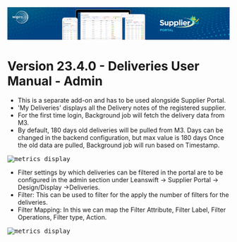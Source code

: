 <img alt ="Supplier Portal Banner" src="../../images/pwa/SupplierPortal_Banner.png">

# Version 23.4.0 - Deliveries User Manual - Admin

- This is a separate add-on and has to be used alongside Supplier Portal. 
- 'My Deliveries' displays all the Delivery notes of the registered supplier. 
- For the first time login, Background job will fetch the delivery data from M3.  
- By default, 180 days old deliveries will be pulled from M3. Days can be changed in the backend configuration, but max value is 180 days Once the old data are pulled, Background job will run based on Timestamp. 

<kbd>
<img alt="metrics display" src="../../images/usermanual/delivery-setting.png"> 
</kbd>

- Filter settings by which deliveries can be filtered in the portal are to be configured in the admin section under Leanswift -> Supplier Portal -> Design/Display ->Deliveries.
- Filter: This can be used to filter for the apply the number of filters for the deliveries. 
- Filter Mapping: In this we can map the Filter Attribute, Filter Label, Filter Operations, Filter type, Action.  

<kbd>
<img alt="metrics display" src="../../images/usermanual/deliveries-filter-setting.png"> 
</kbd>


